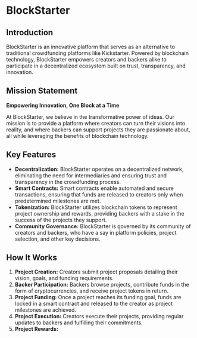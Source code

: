 # BlockStarter

## Introduction
BlockStarter is an innovative platform that serves as an alternative to traditional crowdfunding platforms like Kickstarter. Powered by blockchain technology, BlockStarter empowers creators and backers alike to participate in a decentralized ecosystem built on trust, transparency, and innovation.

## Mission Statement
**Empowering Innovation, One Block at a Time**

At BlockStarter, we believe in the transformative power of ideas. Our mission is to provide a platform where creators can turn their visions into reality, and where backers can support projects they are passionate about, all while leveraging the benefits of blockchain technology.

## Key Features
- **Decentralization:** BlockStarter operates on a decentralized network, eliminating the need for intermediaries and ensuring trust and transparency in the crowdfunding process.
- **Smart Contracts:** Smart contracts enable automated and secure transactions, ensuring that funds are released to creators only when predetermined milestones are met.
- **Tokenization:** BlockStarter utilizes blockchain tokens to represent project ownership and rewards, providing backers with a stake in the success of the projects they support.
- **Community Governance:** BlockStarter is governed by its community of creators and backers, who have a say in platform policies, project selection, and other key decisions.

## How It Works
1. **Project Creation:** Creators submit project proposals detailing their vision, goals, and funding requirements.
2. **Backer Participation:** Backers browse projects, contribute funds in the form of cryptocurrencies, and receive project tokens in return.
3. **Project Funding:** Once a project reaches its funding goal, funds are locked in a smart contract and released to the creator as project milestones are achieved.
4. **Project Execution:** Creators execute their projects, providing regular updates to backers and fulfilling their commitments.
5. **Project Rewards:**
